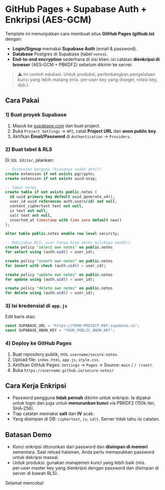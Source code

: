 # GitHub Pages + Supabase Auth + Enkripsi (AES-GCM)

Template ini menunjukkan cara membuat situs **GitHub Pages (github.io)** dengan:

- **Login/Signup** memakai **Supabase Auth** (email & password).
- **Database** Postgres di Supabase (tabel `notes`).
- **End-to-end encryption** sederhana di sisi klien: isi catatan **dienkripsi di browser** (AES‑GCM + PBKDF2) sebelum dikirim ke server.

> ⚠️ Ini contoh edukasi. Untuk produksi, pertimbangkan pengelolaan kunci yang lebih matang (mis. per‑user key yang disegel, rotasi key, dsb.).

## Cara Pakai

### 1) Buat proyek Supabase
1. Masuk ke [supabase.com](https://supabase.com) dan buat project.
2. Buka `Project Settings` → `API`, catat **Project URL** dan **anon public key**.
3. Aktifkan **Email/Password** di `Authentication` → `Providers`.

### 2) Buat tabel & RLS
Di `SQL Editor`, jalankan:

```sql
-- Extension berguna (biasanya sudah aktif)
create extension if not exists pgcrypto;
create extension if not exists uuid-ossp;

-- Tabel notes
create table if not exists public.notes (
  id uuid primary key default uuid_generate_v4(),
  user_id uuid references auth.users(id) not null,
  content_ciphertext text not null,
  iv text not null,
  salt text not null,
  inserted_at timestamp with time zone default now()
);

alter table public.notes enable row level security;

-- Kebijakan RLS: user hanya bisa akses miliknya sendiri
create policy "select own notes" on public.notes
for select using (auth.uid() = user_id);

create policy "insert own notes" on public.notes
for insert with check (auth.uid() = user_id);

create policy "update own notes" on public.notes
for update using (auth.uid() = user_id);

create policy "delete own notes" on public.notes
for delete using (auth.uid() = user_id);
```

### 3) Isi kredensial di `app.js`
Edit baris atas:
```js
const SUPABASE_URL = "https://YOUR-PROJECT-REF.supabase.co";
const SUPABASE_ANON_KEY = "YOUR_PUBLIC_ANON_KEY";
```

### 4) Deploy ke GitHub Pages
1. Buat repository publik, mis. `username/secure-notes`.
2. Upload file: `index.html`, `app.js`, `style.css`.
3. Aktifkan GitHub Pages: `Settings` → `Pages` → Source: `main` / `/ (root)`.
4. Buka `https://username.github.io/secure-notes/`

## Cara Kerja Enkripsi
- Password pengguna **tidak pernah** dikirim untuk enkripsi. Ia dipakai untuk login dan juga untuk **menurunkan kunci** via PBKDF2 (150k iter, SHA‑256).
- Tiap catatan memakai **salt** dan **IV** acak.
- Yang disimpan di DB: `ciphertext`, `iv`, `salt`. Server tidak tahu isi catatan.

## Batasan Demo
- Kunci enkripsi diturunkan dari password dan **disimpan di memori** sementara. Saat reload halaman, Anda perlu memasukkan password untuk dekripsi massal.
- Untuk produksi: gunakan manajemen kunci yang lebih baik (mis. per‑user master key yang dienkripsi dengan password dan disimpan di server di bawah RLS).

Selamat mencoba!
